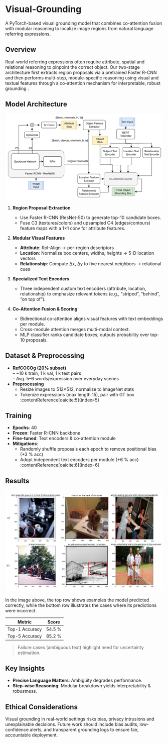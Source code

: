 # Visual-Grounding

A PyTorch-based visual grounding model that combines co-attention fusion with modular reasoning to localize image regions from natural language referring expressions.  


## Overview

Real-world referring expressions often require attribute, spatial and relational reasoning to pinpoint the correct object. Our two-stage architecture first extracts region proposals via a pretrained Faster R-CNN and then performs multi-step, module-specific reasoning using visual and textual features through a co-attention mechanism for interpretable, robust grounding .

<!-- --- -->

## Model Architecture

<!-- ![Model Architecture](Archi.png) -->
<img src="Archi.png" alt="Model Architecture" width="600"/>

1. **Region Proposal Extraction**  
   - Use Faster R-CNN (ResNet-50) to generate top-10 candidate boxes.  
   - Fuse C3 (textures/colors) and upsampled C4 (edges/contours) feature maps with a 1×1 conv for attribute features.

2. **Modular Visual Features**  
   - **Attribute**: RoI-Align → per-region descriptors  
   - **Location**: Normalize box centers, widths, heights → 5-D location vectors  
   - **Relationship**: Compute Δx, Δy to five nearest neighbors → relational cues

3. **Specialized Text Encoders**  
   - Three independent custom text encoders (attribute, location, relationship) to emphasize relevant tokens (e.g., “striped”, “behind”, “on top of”).

4. **Co-Attention Fusion & Scoring**  
   - Bidirectional co-attention aligns visual features with text embeddings per module.  
   - Cross-module attention merges multi-modal context.  
   - MLP classifier ranks candidate boxes; outputs probability over top-10 proposals.

<!-- --- -->

## Dataset & Preprocessing

- **RefCOCOg (20% subset)**  
  – ~10 k train, 1 k val, 1 k test pairs  
  – Avg. 5–6 words/expression over everyday scenes  
- **Preprocessing**  
  - Resize images to 512×512, normalize to ImageNet stats  
  - Tokenize expressions (max length 15), pair with GT box :contentReference[oaicite:5]{index=5}  

<!-- --- -->

## Training

- **Epochs**: 40  
- **Frozen**: Faster R-CNN backbone  
- **Fine-tuned**: Text encoders & co-attention module  
- **Mitigations**:  
  - Randomly shuffle proposals each epoch to remove positional bias (+3 % acc)  
  - Adopt independent text encoders per module (+6 % acc) :contentReference[oaicite:6]{index=6}

<!-- --- -->

## Results

<img src="result.png" alt="Final Results" width="600"/>

In the image above, the top row shows examples the model predicted correctly, while the bottom row illustrates the cases where its predictions were incorrect.

| Metric            | Score        |
|-------------------|--------------|
| Top-1 Accuracy    | 54.5 %       |
| Top-5 Accuracy    | 85.2 %       |  
> Failure cases (ambiguous text) highlight need for uncertainty estimation.

<!-- --- -->

## Key Insights

- **Precise Language Matters**: Ambiguity degrades performance.  
- **Step-wise Reasoning**: Modular breakdown yields interpretability & robustness.  
<!-- - **Module-wise Strengths**:  
  - Attribute excels on color/texture cues  
  - Location handles spatial phrases  
  - Relationship captures inter-object relations -->

<!-- --- -->

<!-- ## ⚠️ Limitations & Next Steps

**Limitations**  
1. No confidence estimates for ambiguous cases  
2. Dependence on proposal quality/diversity  
3. Scalability to full/other datasets  
4. Lack of real-time user feedback integration

**Next Steps**  
- Integrate scene-graphs for richer relationships  
- Dynamic proposal filtering before reasoning  
- Train on full RefCOCOg, RefCOCO+ & RefCOCOg-umd  
- Incorporate reinforcement-learning for online correction

--- -->

## Ethical Considerations

Visual grounding in real-world settings risks bias, privacy intrusions and unexplainable decisions. Future work should include bias audits, low-confidence alerts, and transparent grounding logs to ensure fair, accountable deployment.

<!-- --- -->

<!-- ## Citation

If you use this project, please cite:

> Vamshi, S. & Paithankar, S. “Grounding Natural Language in Visual Chaos,” CSCI 5922 Final Project, University of Colorado Boulder (2025). :contentReference[oaicite:12]{index=12}

---

## License

Released under the **MIT License**. See [LICENSE](LICENSE) for details.   -->

